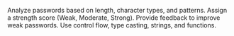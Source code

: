 Analyze passwords based on length, character types, and patterns.
Assign a strength score (Weak, Moderate, Strong).
Provide feedback to improve weak passwords.
Use control flow, type casting, strings, and functions.
